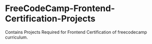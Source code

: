 # FreeCodeCamp-Frontend-Certification-Projects
Contains Projects Required for Frontend Certification of freecodecamp curriculum.
